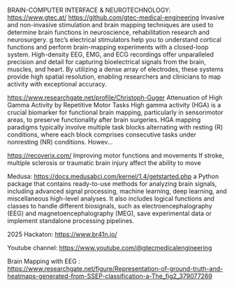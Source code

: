 BRAIN-COMPUTER INTERFACE & NEUROTECHNOLOGY: https://www.gtec.at/
https://github.com/gtec-medical-engineering
Invasive and non-invasive stimulation and brain mapping techniques are used to determine brain functions in neuroscience, rehabilitation research and neurosurgery. 
g.tec’s electrical stimulators help you to understand cortical functions and perform brain-mapping experiments with a closed-loop system.
High-density EEG, EMG, and ECG recordings offer unparalleled precision and detail for capturing bioelectrical signals from the brain, muscles, and heart. 
By utilizing a dense array of electrodes, these systems provide high spatial resolution, enabling researchers and clinicians to map activity with exceptional accuracy.

https://www.researchgate.net/profile/Christoph-Guger
Attenuation of High Gamma Activity by Repetitive Motor Tasks
High gamma activity (HGA) is a crucial biomarker for functional brain mapping, particularly in sensorimotor areas, to preserve functionality after brain surgeries. 
HGA mapping paradigms typically involve multiple task blocks alternating with resting (R) conditions, where each block comprises consecutive tasks under nonresting (NR) conditions. Howev...

https://recoverix.com/
Improving motor functions and movements
If stroke, multiple sclerosis or traumatic brain injury affect the ability to move

Medusa: https://docs.medusabci.com/kernel/1.4/getstarted.php
 a Python package that contains ready-to-use methods for analyzing brain signals, including advanced signal processing, machine learning, deep learning, and miscellaneous high-level analyses. 
 It also includes logical functions and classes to handle different biosignals, such as electroencephalography (EEG) and magnetoencephalography (MEG), save experimental data or implement standalone processing pipelines. 

 2025 Hackaton: https://www.br41n.io/

Youtube channel: https://www.youtube.com/@gtecmedicalengineering

Brain Mapping with EEG : https://www.researchgate.net/figure/Representation-of-ground-truth-and-heatmaps-generated-from-SSEP-classification-a-The_fig2_379077269
